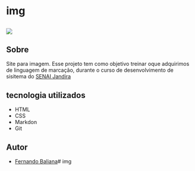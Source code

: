 # img
![](./tabela.png)
---
## Sobre
Site para imagem. Esse projeto tem como objetivo treinar oque adquirimos de linguagem de marcação, durante o curso de desenvolvimento de sisitema do [SENAI Jandira](https://sp.senai.br/unidade/jandira/)

## tecnologia utilizados
- HTML
- CSS
- Markdon 
- Git

## Autor
- [Fernando Baliana](https://www.linkedin.com/feed/)# img
